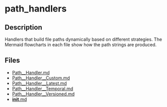 # path_handlers


## Description
Handlers that build file paths dynamically based on different strategies. The
Mermaid flowcharts in each file show how the path strings are produced.
## Files
- [Path__Handler.md](Path__Handler.md)
- [Path__Handler__Custom.md](Path__Handler__Custom.md)
- [Path__Handler__Latest.md](Path__Handler__Latest.md)
- [Path__Handler__Temporal.md](Path__Handler__Temporal.md)
- [Path__Handler__Versioned.md](Path__Handler__Versioned.md)
- [__init__.md](__init__.md)
